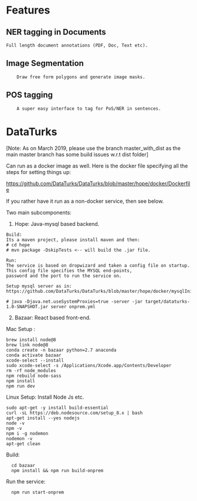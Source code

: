 # Features
  ## NER tagging in Documents
	Full length document annotations (PDF, Doc, Text etc).
  ## Image Segmentation
        Draw free form polygons and generate image masks.
  ## POS tagging
        A super easy interface to tag for PoS/NER in sentences.


# DataTurks

[Note: As on March 2019, please use the branch master_with_dist as the main master branch has some build issues w.r.t dist folder]

Can run as a docker image as well. Here is the docker file specifying all the steps for setting things up:

https://github.com/DataTurks/DataTurks/blob/master/hope/docker/Dockerfile

If you rather have it run as a non-docker service, then see below.

Two main subcomponents:
  1. Hope: Java-mysql based backend.
    
    Build:
    Its a maven project, please install maven and then:
    # cd hope
    # mvn package -DskipTests <-- will build the .jar file.
    
    Run:
    The service is based on dropwizard and taken a config file on startup. This config file specifies the MYSQL end-points, 
    password and the port to run the service on.
    
    Setup mysql server as in: https://github.com/DataTurks/DataTurks/blob/master/hope/docker/mysqlInit.sql
    
    # java -Djava.net.useSystemProxies=true -server -jar target/dataturks-1.0-SNAPSHOT.jar server onprem.yml
    
  2. Bazaar: React based front-end.
   
  Mac Setup :
        
    brew install node@8
    brew link node@8
    conda create -n bazaar python=2.7 anaconda
    conda activate bazaar
    xcode-select --install
    sudo xcode-select -s /Applications/Xcode.app/Contents/Developer
    rm -rf node_modules
    npm rebuild node-sass
    npm install
    npm run dev  
   
  Linux Setup:
        Install Node Js etc.
        
	sudo apt-get -y install build-essential 
	curl -sL https://deb.nodesource.com/setup_8.x | bash 	  
	apt-get install --yes nodejs 	  
	node -v 	  
	npm -v  	  
	npm i -g nodemon 	  
	nodemon -v	  
	apt-get clean 	  
   
   Build:
      
      cd bazaar
      npm install && npm run build-onprem
    
   Run the service:
     
      npm run start-onprem
    
    

    
